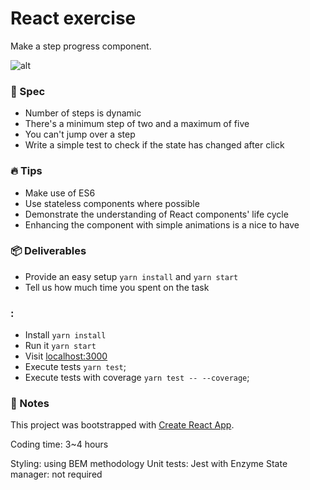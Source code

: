 # React exercise

Make a step progress component.

![alt](https://cloud.githubusercontent.com/assets/123278/24402232/8b001ca2-13af-11e7-9028-c8e46e6f2ccb.png)

### 📖 Spec

- Number of steps is dynamic
- There's a minimum step of two and a maximum of five
- You can't jump over a step
- Write a simple test to check if the state has changed after click

### 🔥 Tips

- Make use of ES6
- Use stateless components where possible
- Demonstrate the understanding of React components' life cycle
- Enhancing the component with simple animations is a nice to have

### 📦 Deliverables

- Provide an easy setup `yarn install` and `yarn start`
- Tell us how much time you spent on the task

### <Scripts />:

- Install `yarn install`
- Run it `yarn start`
- Visit [localhost:3000](http://localhost:3000)
- Execute tests `yarn test`;
- Execute tests with coverage `yarn test -- --coverage`;

### 📝 Notes

This project was bootstrapped with [Create React App](https://github.com/facebookincubator/create-react-app).

Coding time: 3~4 hours

Styling: using BEM methodology
Unit tests: Jest with Enzyme
State manager: not required